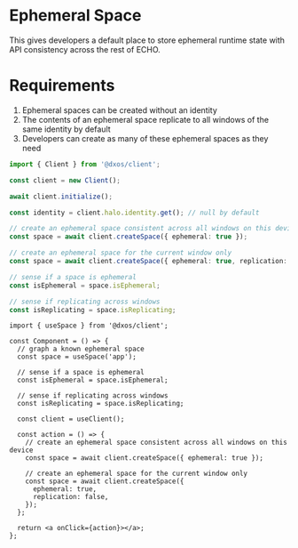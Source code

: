 # Ephemeral Space

This gives developers a default place to store ephemeral runtime state with API consistency across the rest of ECHO.

# Requirements

1. Ephemeral spaces can be created without an identity
2. The contents of an ephemeral space replicate to all windows of the same identity by default
3. Developers can create as many of these ephemeral spaces as they need

```ts
import { Client } from '@dxos/client';

const client = new Client();

await client.initialize();

const identity = client.halo.identity.get(); // null by default

// create an ephemeral space consistent across all windows on this device
const space = await client.createSpace({ ephemeral: true });

// create an ephemeral space for the current window only
const space = await client.createSpace({ ephemeral: true, replication: false });

// sense if a space is ephemeral
const isEphemeral = space.isEphemeral;

// sense if replicating across windows
const isReplicating = space.isReplicating;
```

```tsx
import { useSpace } from '@dxos/client';

const Component = () => {
  // graph a known ephemeral space
  const space = useSpace('app');

  // sense if a space is ephemeral
  const isEphemeral = space.isEphemeral;

  // sense if replicating across windows
  const isReplicating = space.isReplicating;

  const client = useClient();

  const action = () => {
    // create an ephemeral space consistent across all windows on this device
    const space = await client.createSpace({ ephemeral: true });

    // create an ephemeral space for the current window only
    const space = await client.createSpace({
      ephemeral: true,
      replication: false,
    });
  };

  return <a onClick={action}></a>;
};
```
